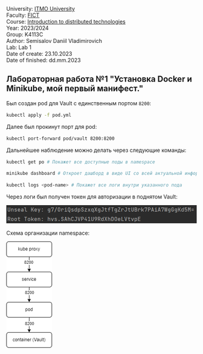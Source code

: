 University: [ITMO University](https://itmo.ru/ru/)\
Faculty: [FICT](https://fict.itmo.ru)\
Course: [Introduction to distributed technologies](https://github.com/itmo-ict-faculty/introduction-to-distributed-technologies)\
Year: 2023/2024\
Group: K4113C\
Author: Semisalov Daniil Vladimirovich\
Lab: Lab 1\
Date of create: 23.10.2023\
Date of finished: dd.mm.2023
## Лабораторная работа №1 "Установка Docker и Minikube, мой первый манифест."

Был создан pod для Vault с единственным портом ```8200```:

```bash 
kubectl apply -f pod.yml
```

Далее был прокинут порт для pod:

```bash 
kubectl port-forward pod/vault 8200:8200 
```

Дальнейшее наблюдение можно делать через следующие команды:

```bash 
kubectl get po # Покажет все доступные поды в namespace
```

```bash 
minikube dashboard # Откроет дашборд в виде UI со всей актуальной информации по каждому namespace
```

```bash 
kubectl logs <pod-name> # Покажет все логи внутри указанного пода
```

Через логи был получен токен для авторизации в поднятом Vault:

![Токен авторизации](pic/token.png)

Схема организации namespace:

![Диаграмма](pic/pic.png)